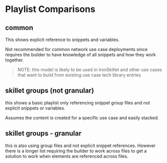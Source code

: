 # Playlist Comparisons

## common

This shows explicit reference to snippets and variables.

Not recommended for common network use case deployments since requires the
 builder to have knowledge of all snippets and how they work together.
 
 > NOTE: this model is likely to be used in IronSkillet and other use cases
> that want to build from existing use case tech library entries

## skillet groups (not granular)

this shows a basic playlist only referencing snippet group files and not
explicit snippets or variables.

Assumes the content is created for a specific use case and easily stacked.

## skillet groups - granular

this is also using group files and not explicit snippet references. However
there is a longer list requiring the builder to work across files to get a
 solution to work when elements are referenced across files.
 
 